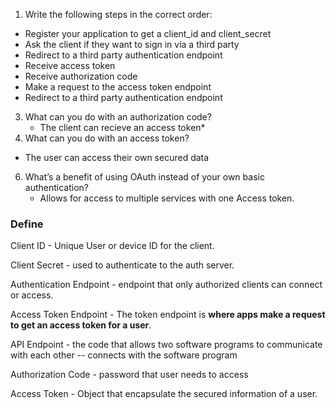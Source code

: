 1.  Write the following steps in the correct order:
-   Register your application to get a client_id and client_secret
-   Ask the client if they want to sign in via a third party
-   Redirect to a third party authentication endpoint
-  Receive access token
-  Receive authorization code
- Make a request to the access token endpoint
-  Redirect to a third party authentication endpoint
3.  What can you do with an authorization code?
	* The client can recieve an access token*
4.  What can you do with an access token?
* The user can access their own secured data
6.  What’s a benefit of using OAuth instead of your own basic authentication?
	* Allows for access to multiple services with one Access token.


### Define

Client ID - Unique User or device ID for the client.

Client Secret - used to authenticate to the auth server.

Authentication Endpoint - endpoint that only authorized clients can connect or access.

Access Token Endpoint - The token endpoint is **where apps make a request to get an access token for a user**.

API Endpoint -  the code that allows two software programs to communicate with each other -- connects with the software program

Authorization Code - password that user needs to access

Access Token - Object that encapsulate the secured information of a user.